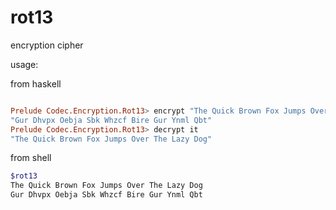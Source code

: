 rot13
=====

encryption cipher


usage:

from haskell

```haskell

Prelude Codec.Encryption.Rot13> encrypt "The Quick Brown Fox Jumps Over The Lazy Dog"
"Gur Dhvpx Oebja Sbk Whzcf Bire Gur Ynml Qbt"
Prelude Codec.Encryption.Rot13> decrypt it
"The Quick Brown Fox Jumps Over The Lazy Dog"
```

from shell

```bash
$rot13
The Quick Brown Fox Jumps Over The Lazy Dog
Gur Dhvpx Oebja Sbk Whzcf Bire Gur Ynml Qbt
```
